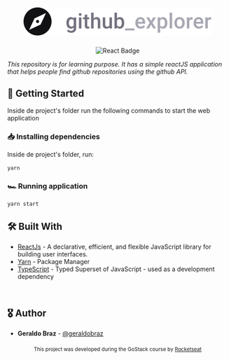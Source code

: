 <h1 align="center"><img src="./src/assets/logo.svg"/></h1>

<div align="center">

![React Badge](https://img.shields.io/badge/-React.js-7bdcfe)
</div>

*This repository is for learning purpose. It has a simple reactJS application that helps people find github repositories using the github API.*

## 🚀 Getting Started
Inside de project's folder run the following commands to start the web application

### 📥 Installing dependencies

Inside de project's folder, run:

```
yarn
```

### 🏎 Running application
```
yarn start
```

## 🛠 Built With

* [ReactJs](https://reactjs.org/) - A declarative, efficient, and flexible JavaScript library for building user interfaces.
* [Yarn](https://yarnpkg.com/) - Package Manager
* [TypeScript](https://www.typescriptlang.org/) - Typed Superset of JavaScript - used as a development dependency

<br/>

## 🎖 Author
* **Geraldo Braz** - [@geraldobraz](https://github.com/geraldobraz)

<div align="center">
  <sub>This project was developed during the GoStack course by
  <a href="https://rocketseat.com.br/">Rocketseat</a>
</div>
